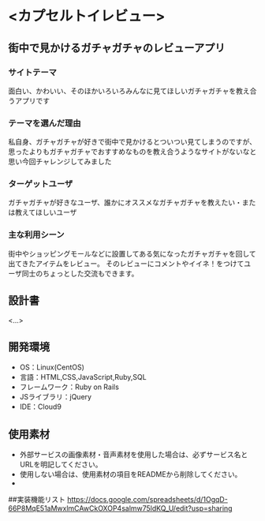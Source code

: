 # <カプセルトイレビュー>

## 街中で見かけるガチャガチャのレビューアプリ
### サイトテーマ
面白い、かわいい、そのほかいろいろみんなに見てほしいガチャガチャを教え合うアプリです

### テーマを選んだ理由
私自身、ガチャガチャが好きで街中で見かけるとついつい見てしまうのですが、思ったよりもガチャガチャでおすすめなものを教え合うようなサイトがないなと思い今回チャレンジしてみました

### ターゲットユーザ
ガチャガチャが好きなユーザ、誰かにオススメなガチャガチャを教えたい・または教えてほしいユーザ

### 主な利用シーン
街中やショッピングモールなどに設置してある気になったガチャガチャを回して出てきたアイテムをレビュー。
そのレビューにコメントやイイネ！をつけてユーザ同士のちょっとした交流もできます。

## 設計書
<...>

## 開発環境
- OS：Linux(CentOS)
- 言語：HTML,CSS,JavaScript,Ruby,SQL
- フレームワーク：Ruby on Rails
- JSライブラリ：jQuery
- IDE：Cloud9

## 使用素材
- 外部サービスの画像素材・音声素材を使用した場合は、必ずサービス名とURLを明記してください。
- 使用しない場合は、使用素材の項目をREADMEから削除してください。
- 
##実装機能リスト
https://docs.google.com/spreadsheets/d/1OgqD-66P8MqE51aMwxlmCAwCkOXOP4salmw75ldKQ_U/edit?usp=sharing